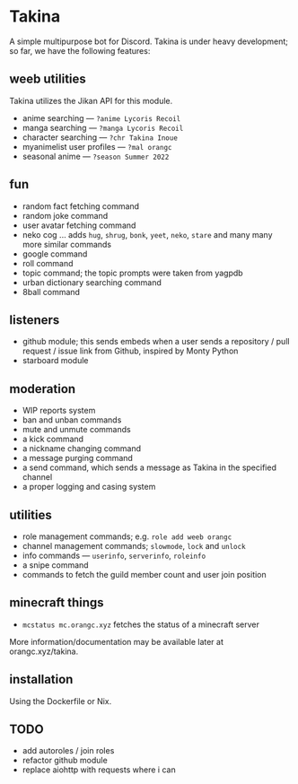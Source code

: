 # Takina
A simple multipurpose bot for Discord. Takina is under heavy development; so far, we have the following features:

## weeb utilities
Takina utilizes the Jikan API for this module.

- anime searching — `?anime Lycoris Recoil`
- manga searching — `?manga Lycoris Recoil`
- character searching — `?chr Takina Inoue`
- myanimelist user profiles — `?mal orangc`
- seasonal anime — `?season Summer 2022`

## fun
- random fact fetching command
- random joke command
- user avatar fetching command
- neko cog ... adds `hug`, `shrug`, `bonk`, `yeet`, `neko`, `stare` and many many more similar commands
- google command
- roll command
- topic command; the topic prompts were taken from yagpdb
- urban dictionary searching command
- 8ball command

## listeners
- github module; this sends embeds when a user sends a repository / pull request / issue link from Github, inspired by Monty Python
- starboard module

## moderation
- WIP reports system
- ban and unban commands
- mute and unmute commands
- a kick command
- a nickname changing command
- a message purging command
- a send command, which sends a message as Takina in the specified channel
- a proper logging and casing system

## utilities
- role management commands; e.g. `role add weeb orangc`
- channel management commands; `slowmode`, `lock` and `unlock`
- info commands — `userinfo`, `serverinfo`, `roleinfo`
- a snipe command
- commands to fetch the guild member count and user join position

## minecraft things
- `mcstatus mc.orangc.xyz` fetches the status of a minecraft server

More information/documentation may be available later at orangc.xyz/takina.

## installation
Using the Dockerfile or Nix.

## TODO
- add autoroles / join roles
- refactor github module
- replace aiohttp with requests where i can